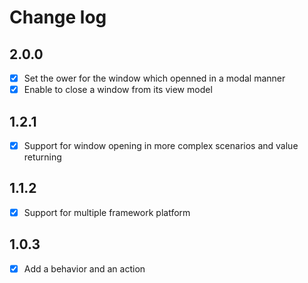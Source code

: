 # Change log
## 2.0.0
- [x] Set the ower for the window which openned in a modal manner
- [x] Enable to close a window from its view model

## 1.2.1
- [x] Support for window opening in more complex scenarios and value returning

## 1.1.2
- [x] Support for multiple framework platform

## 1.0.3
- [x] Add a behavior and an action
